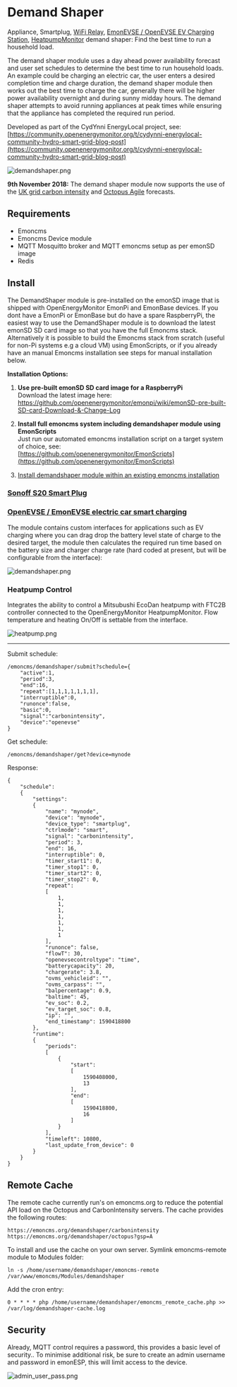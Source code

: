 # Demand Shaper

Appliance, Smartplug, [WiFi Relay](https://shop.openenergymonitor.com/wifi-mqtt-relay-thermostat/), [EmonEVSE / OpenEVSE EV Charging Station](https://guide.openenergymonitor.org/integrations/ev-charging/), [HeatpumpMonitor](https://heatpumpmonitor.org/) demand shaper: Find the best time to run a household load.

The demand shaper module uses a day ahead power availability forecast and user set schedules to determine the best time to run household loads. An example could be charging an electric car, the user enters a desired completion time and charge duration, the demand shaper module then works out the best time to charge the car, generally there will be higher power availability overnight and during sunny midday hours. The demand shaper attempts to avoid running appliances at peak times while ensuring that the appliance has completed the required run period.

Developed as part of the CydYnni EnergyLocal project, see:
[https://community.openenergymonitor.org/t/cydynni-energylocal-community-hydro-smart-grid-blog-post](https://community.openenergymonitor.org/t/cydynni-energylocal-community-hydro-smart-grid-blog-post)

![demandshaper.png](images/demandshaper.png?v=1)

**9th November 2018:** The demand shaper module now supports the use of the [UK grid carbon intensity](https://carbonintensity.org.uk) and [Octopus Agile](https://octopus.energy/agile/) forecasts.

## Requirements

- Emoncms
- Emoncms Device module
- MQTT Mosquitto broker and MQTT emoncms setup as per emonSD image
- Redis

## Install

The DemandShaper module is pre-installed on the emonSD image that is shipped with OpenEnergyMonitor EmonPi and EmonBase devices. If you dont have a EmonPi or EmonBase but do have a spare RaspberryPi, the easiest way to use the DemandShaper module is to download the latest emonSD SD card image so that you have the full Emoncms stack. Alternatively it is possible to build the Emoncms stack from scratch (useful for non-Pi systems e.g a cloud VM) using EmonScripts, or if you already have an manual Emoncms installation see steps for manual installation below.

**Installation Options:**

1. **Use pre-built emonSD SD card image for a RaspberryPi**<br>
Download the latest image here:<br>
https://github.com/openenergymonitor/emonpi/wiki/emonSD-pre-built-SD-card-Download-&-Change-Log

2. **Install full emoncms system including demandshaper module using EmonScripts**<br>
Just run our automated emoncms installation script on a target system of choice, see:<br>
[https://github.com/openenergymonitor/EmonScripts](https://github.com/openenergymonitor/EmonScripts)

3. [Install demandshaper module within an existing emoncms installation](docs/manual-install.md)

### [Sonoff S20 Smart Plug](https://guide.openenergymonitor.org/integrations/demandshaper-sonoff/)

### [OpenEVSE / EmonEVSE electric car smart charging](https://guide.openenergymonitor.org/integrations/demandshaper-openevse/)

The module contains custom interfaces for applications such as EV charging where you can drag drop the battery level state of charge to the desired target, the module then calculates the required run time based on the battery size and charger charge rate (hard coded at present, but will be configurable from the interface):

![demandshaper.png](images/demandshaper.png)

### Heatpump Control

Integrates the ability to control a Mitsubushi EcoDan heatpump with FTC2B controller connected to the OpenEnergyMonitor HeatpumpMonitor. Flow temperature and heating On/Off is settable from the interface.

![heatpump.png](images/heatpump.png)

---

Submit schedule:

    /emoncms/demandshaper/submit?schedule={
        "active":1,
        "period":3,
        "end":16,
        "repeat":[1,1,1,1,1,1,1],
        "interruptible":0,
        "runonce":false,
        "basic":0,
        "signal":"carbonintensity",
        "device":"openevse"
    }
    
    
Get schedule:

    /emoncms/demandshaper/get?device=mynode

Response:

    {
        "schedule":
        {
            "settings":
            {
                "name": "mynode",
                "device": "mynode",
                "device_type": "smartplug",
                "ctrlmode": "smart",
                "signal": "carbonintensity",
                "period": 3,
                "end": 16,
                "interruptible": 0,
                "timer_start1": 0,
                "timer_stop1": 0,
                "timer_start2": 0,
                "timer_stop2": 0,
                "repeat":
                [
                    1,
                    1,
                    1,
                    1,
                    1,
                    1,
                    1
                ],
                "runonce": false,
                "flowT": 30,
                "openevsecontroltype": "time",
                "batterycapacity": 20,
                "chargerate": 3.8,
                "ovms_vehicleid": "",
                "ovms_carpass": "",
                "balpercentage": 0.9,
                "baltime": 45,
                "ev_soc": 0.2,
                "ev_target_soc": 0.8,
                "ip": "",
                "end_timestamp": 1590418800
            },
            "runtime":
            {
                "periods":
                [
                    {
                        "start":
                        [
                            1590408000,
                            13
                        ],
                        "end":
                        [
                            1590418800,
                            16
                        ]
                    }
                ],
                "timeleft": 10800,
                "last_update_from_device": 0
            }
        }
    }

## Remote Cache

The remote cache currently run's on emoncms.org to reduce the potential API load on the Octopus and CarbonIntensity servers. The cache provides the following routes:

    https://emoncms.org/demandshaper/carbonintensity
    https://emoncms.org/demandshaper/octopus?gsp=A

To install and use the cache on your own server. Symlink emoncms-remote module to Modules folder:

    ln -s /home/username/demandshaper/emoncms-remote /var/www/emoncms/Modules/demandshaper


Add the cron entry:

    0 * * * * php /home/username/demandshaper/emoncms_remote_cache.php >> /var/log/demandshaper-cache.log

## Security

Already, MQTT control requires a password, this provides a basic level of security..
To minimise additional risk, be sure to create an admin username and password in emonESP, this will limit access to the device.

![admin_user_pass.png](images/admin_pass.png)
